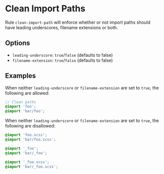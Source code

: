 # Clean Import Paths

Rule `clean-import-path` will enforce whether or not import paths should have leading underscores, filename extensions or both.

## Options

* `leading-underscore`: `true`/`false` (defaults to false)
* `filename-extension`: `true`/`false` (defaults to false)


## Examples

When neither `leading-underscore` or `filename-extension` are set to `true`, the following are allowed:

```scss
// Clean paths
@import 'foo';
@import 'bar/foo';
```

When neither `leading-underscore` or `filename-extension` are set to `true`, the following are disallowed:

```scss
@import 'foo.scss';
@import 'bar/foo.scss';

@import '_foo';
@import 'bar/_foo';

@import '_foo.scss';
@import 'bar/_foo.scss';
```

